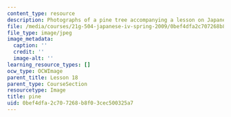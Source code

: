 ```yaml
---
content_type: resource
description: Photographs of a pine tree accompanying a lesson on Japanese vocabulary.
file: /media/courses/21g-504-japanese-iv-spring-2009/0bef4dfa2c707268b8f03cec500325a7_pine.jpg
file_type: image/jpeg
image_metadata:
  caption: ''
  credit: ''
  image-alt: ''
learning_resource_types: []
ocw_type: OCWImage
parent_title: Lesson 18
parent_type: CourseSection
resourcetype: Image
title: pine
uid: 0bef4dfa-2c70-7268-b8f0-3cec500325a7
---
```

